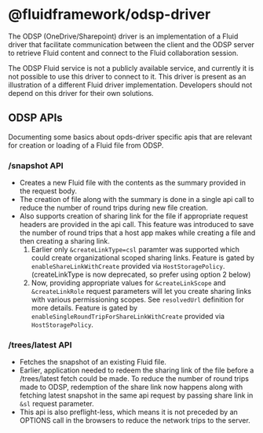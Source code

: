 # @fluidframework/odsp-driver

The ODSP (OneDrive/Sharepoint) driver is an implementation of a Fluid driver that facilitate communication between
the client and the ODSP server to retrieve Fluid content and connect to the Fluid collaboration session.

The ODSP Fluid service is not a publicly available service, and currently it is not possible to use this driver
to connect to it. This driver is present as an illustration of a different Fluid driver implementation.
Developers should not depend on this driver for their own solutions.


## ODSP APIs

Documenting some basics about opds-driver specific apis that are relevant for creation or loading of a Fluid file from ODSP.

### /snapshot API

- Creates a new Fluid file with the contents as the summary provided in the request body.
- The creation of file along with the summary is done in a single api call to reduce the number of round trips during new file creation.
- Also supports creation of sharing link for the file if appropriate request headers are provided in the api call. This feature was introduced to save the number of round trips that a host app makes while creating a file and then creating a sharing link. 
	1. Earlier only `&createLinkType=csl` paramter was supported which could create organizational scoped sharing links. Feature is gated by `enableShareLinkWithCreate` provided via `HostStoragePolicy`. (createLinkType is now deprecated, so prefer using option 2 below)
	1. Now, providing appropriate values for `&createLinkScope` and `&createLinkRole` request parameters will let you create sharing links with various permissioning scopes. See `resolvedUrl` definition for more details. Feature is gated by `enableSingleRoundTripForShareLinkWithCreate` provided via `HostStoragePolicy`.

### /trees/latest API

- Fetches the snapshot of an existing Fluid file.
- Earlier, application needed to redeem the sharing link of the file before a /trees/latest fetch could be made. To reduce the number of round trips made to ODSP, redemption of the share link now happens along with fetching latest snapshot in the same api request by passing share link in `&sl` request parameter.
- This api is also preflight-less, which means it is not preceded by an OPTIONS call in the browsers to reduce the network trips to the server.